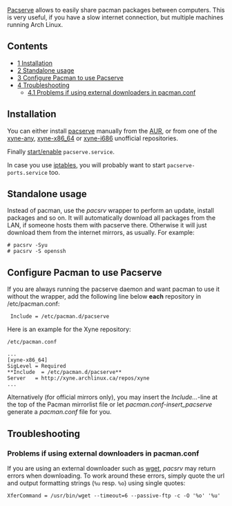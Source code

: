 [Pacserve](http://xyne.archlinux.ca/projects/pacserve/) allows to easily share pacman packages between computers. This is very useful, if you have a slow internet connection, but multiple machines running Arch Linux.

## Contents

*   [1 Installation](#Installation)
*   [2 Standalone usage](#Standalone_usage)
*   [3 Configure Pacman to use Pacserve](#Configure_Pacman_to_use_Pacserve)
*   [4 Troubleshooting](#Troubleshooting)
    *   [4.1 Problems if using external downloaders in pacman.conf](#Problems_if_using_external_downloaders_in_pacman.conf)

## Installation

You can either install [pacserve](https://aur.archlinux.org/packages/pacserve/) manually from the [AUR](/index.php/AUR "AUR"), or from one of the [xyne-any](/index.php/Unofficial_user_repositories#xyne-any "Unofficial user repositories"), [xyne-x86_64](/index.php/Unofficial_user_repositories#xyne-x86_64 "Unofficial user repositories") or [xyne-i686](/index.php/Unofficial_user_repositories#xyne-i686 "Unofficial user repositories") unofficial repositories.

Finally [start/enable](/index.php/Start/enable "Start/enable") `pacserve.service`.

In case you use [iptables](/index.php/Iptables "Iptables"), you will probably want to start `pacserve-ports.service` too.

## Standalone usage

Instead of pacman, use the *pacsrv* wrapper to perform an update, install packages and so on. It will automatically download all packages from the LAN, if someone hosts them with pacserve there. Otherwise it will just download them from the internet mirrors, as usually. For example:

```
# pacsrv -Syu
# pacsrv -S openssh

```

## Configure Pacman to use Pacserve

If you are always running the pacserve daemon and want pacman to use it without the wrapper, add the following line below **each** repository in /etc/pacman.conf:

```
 Include = /etc/pacman.d/pacserve

```

Here is an example for the Xyne repository:

 `/etc/pacman.conf` 
```
...
[xyne-x86_64]
SigLevel = Required
**Include  = /etc/pacman.d/pacserve**
Server   = http://xyne.archlinux.ca/repos/xyne
...
```

Alternatively (for official mirrors only), you may insert the *Include...*-line at the top of the Pacman mirrorlist file or let *pacman.conf-insert_pacserve* generate a *pacman.conf* file for you.

## Troubleshooting

### Problems if using external downloaders in pacman.conf

If you are using an external downloader such as [wget](/index.php/Wget "Wget"), *pacsrv* may return errors when downloading. To work around these errors, simply quote the url and output formatting strings (`%u` resp. `%o`) using single quotes:

```
XferCommand = /usr/bin/wget --timeout=6 --passive-ftp -c -O '%o' '%u'

```